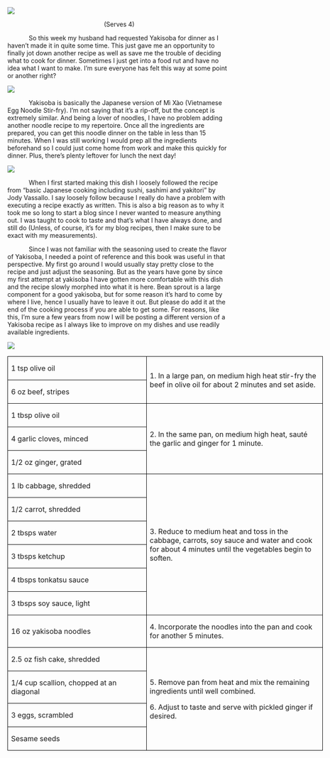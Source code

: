 ![](images/2015/10/20150729-20150729-DSC_4050-1.jpg)

<p style='text-align:center'><span style='text-align:center'>(Serves 4)</span></p>

<p style='text-indent:.5in'><span>So
this week my husband had requested Yakisoba for dinner as I haven’t made it in
quite some time. This just gave me an opportunity to finally jot down another
recipe as well as save me the trouble of deciding what to cook for dinner.
Sometimes I just get into a food rut and have no idea what I want to make. I’m
sure everyone has felt this way at some point or another right?</span></p>

![](images/2015/10/20150729-20150729-DSC_4042.jpg)

<p style='text-indent:.5in'><span>Yakisoba
is basically the Japanese version of Mì Xào (Vietnamese Egg Noodle Stir-fry).
I’m not saying that it’s a rip-off, but the concept is extremely similar. And
being a lover of noodles, I have no problem adding another noodle recipe to my
repertoire. Once all the ingredients are prepared, you can get this noodle
dinner on the table in less than 15 minutes. When I was still working I would
prep all the ingredients beforehand so I could just come home from work and
make this quickly for dinner. Plus, there’s plenty leftover for lunch the next
day! </span></p>

![](images/2015/10/20150729-20150729-DSC_4044.jpg)

<p style='text-indent:.5in'><span>When
I first started making this dish I loosely followed the recipe from “basic
Japanese cooking including sushi, sashimi and yakitori” by Jody Vassallo. I say
loosely follow because I really do have a problem with executing a recipe
exactly as written. This is also a big reason as to why it took me so long to
start a blog since I never wanted to measure anything out. I was taught to cook
to taste and that’s what I have always done, and still do (Unless, of course,
it’s for my blog recipes, then I make sure to be exact with my measurements). </span></p>

<p style='text-indent:.5in'><span>Since
I was not familiar with the seasoning used to create the flavor of Yakisoba, I
needed a point of reference and this book was useful in that perspective. My
first go around I would usually stay pretty close to the recipe and just adjust
the seasoning. But as the years have gone by since my first attempt at yakisoba
I have gotten more comfortable with this dish and the recipe slowly morphed
into what it is here. Bean sprout is a large component for a good yakisoba, but
for some reason it’s hard to come by where I live, hence I usually have to
leave it out. But please do add it at the end of the cooking process if you are
able to get some. For reasons, like this, I’m sure a few years from now I will
be posting a different version of a Yakisoba recipe as I always like to improve
on my dishes and use readily available ingredients. </span></p>

![](images/2015/10/20150729-20150729-DSC_4054.jpg)

<table border=1 cellspacing=0 cellpadding=0 width=533
 style='width:533.2pt;border-collapse:collapse;border:none'>
 <tr style='height:22.75pt'>
  <td width=233 style='width:233.1pt;border:solid windowtext 1.0pt;padding:
  0in 5.4pt 0in 5.4pt;height:22.75pt'>
  <p><span>1 tsp olive oil</span></p>
  </td>
  <td width=300 rowspan=2 style='width:300.1pt;border:solid windowtext 1.0pt;
  border-left:none;padding:0in 5.4pt 0in 5.4pt;height:22.75pt'>
  <p><span>1. In a large pan, on
  medium high heat stir-fry the beef in olive oil for about 2 minutes and set
  aside.</span></p>
  </td>
 </tr>
 <tr style='height:22.6pt'>
  <td width=233 style='width:233.1pt;border:solid windowtext 1.0pt;border-top:
  none;padding:0in 5.4pt 0in 5.4pt;height:22.6pt'>
  <p><span>6 oz beef, stripes</span></p>
  </td>
 </tr>
 <tr style='height:22.6pt'>
  <td width=233 style='width:233.1pt;border:solid windowtext 1.0pt;border-top:
  none;padding:0in 5.4pt 0in 5.4pt;height:22.6pt'>
  <p><span>1 tbsp olive oil</span></p>
  </td>
  <td width=300 rowspan=3 style='width:300.1pt;border-top:none;border-left:
  none;border-bottom:solid windowtext 1.0pt;border-right:solid windowtext 1.0pt;
  padding:0in 5.4pt 0in 5.4pt;height:22.6pt'>
  <p><span>2. In the same pan, on
  medium high heat, </span><span>sauté the garlic and
  ginger for 1 minute.</span><span> </span></p>
  </td>
 </tr>
 <tr style='height:22.6pt'>
  <td width=233 style='width:233.1pt;border:solid windowtext 1.0pt;border-top:
  none;padding:0in 5.4pt 0in 5.4pt;height:22.6pt'>
  <p><span>4 garlic cloves, minced</span></p>
  </td>
 </tr>
 <tr style='height:22.6pt'>
  <td width=233 style='width:233.1pt;border:solid windowtext 1.0pt;border-top:
  none;padding:0in 5.4pt 0in 5.4pt;height:22.6pt'>
  <p><span>1/2 oz ginger, grated</span></p>
  </td>
 </tr>
 <tr style='height:22.6pt'>
  <td width=233 style='width:233.1pt;border:solid windowtext 1.0pt;border-top:
  none;padding:0in 5.4pt 0in 5.4pt;height:22.6pt'>
  <p><span>1 lb cabbage, shredded</span></p>
  </td>
  <td width=300 rowspan=6 style='width:300.1pt;border-top:none;border-left:
  none;border-bottom:solid windowtext 1.0pt;border-right:solid windowtext 1.0pt;
  padding:0in 5.4pt 0in 5.4pt;height:22.6pt'>
  <p><span>3. Reduce to medium heat
  and toss in the cabbage, carrots, soy sauce and water and cook for about 4
  minutes until the vegetables begin to soften.</span></p>
  </td>
 </tr>
 <tr style='height:22.6pt'>
  <td width=233 style='width:233.1pt;border:solid windowtext 1.0pt;border-top:
  none;padding:0in 5.4pt 0in 5.4pt;height:22.6pt'>
  <p><span>1/2 carrot, shredded</span></p>
  </td>
 </tr>
 <tr style='height:22.6pt'>
  <td width=233 style='width:233.1pt;border:solid windowtext 1.0pt;border-top:
  none;padding:0in 5.4pt 0in 5.4pt;height:22.6pt'>
  <p><span>2 tbsps water</span></p>
  </td>
 </tr>
 <tr style='height:22.6pt'>
  <td width=233 style='width:233.1pt;border:solid windowtext 1.0pt;border-top:
  none;padding:0in 5.4pt 0in 5.4pt;height:22.6pt'>
  <p><span>3 tbsps ketchup</span></p>
  </td>
 </tr>
 <tr style='height:22.6pt'>
  <td width=233 style='width:233.1pt;border:solid windowtext 1.0pt;border-top:
  none;padding:0in 5.4pt 0in 5.4pt;height:22.6pt'>
  <p><span>4 tbsps tonkatsu sauce</span></p>
  </td>
 </tr>
 <tr style='height:22.6pt'>
  <td width=233 style='width:233.1pt;border:solid windowtext 1.0pt;border-top:
  none;padding:0in 5.4pt 0in 5.4pt;height:22.6pt'>
  <p><span>3 tbsps soy sauce, light</span></p>
  </td>
 </tr>
 <tr style='height:22.6pt'>
  <td width=233 style='width:233.1pt;border:solid windowtext 1.0pt;border-top:
  none;padding:0in 5.4pt 0in 5.4pt;height:22.6pt'>
  <p><span>16 oz yakisoba noodles</span></p>
  </td>
  <td width=300 style='width:300.1pt;border-top:none;border-left:none;
  border-bottom:solid windowtext 1.0pt;border-right:solid windowtext 1.0pt;
  padding:0in 5.4pt 0in 5.4pt;height:22.6pt'>
  <p><span>4. Incorporate the noodles
  into the pan and cook for another 5 minutes.</span></p>
  </td>
 </tr>
 <tr style='height:22.6pt'>
  <td width=233 style='width:233.1pt;border:solid windowtext 1.0pt;border-top:
  none;padding:0in 5.4pt 0in 5.4pt;height:22.6pt'>
  <p><span>2.5 oz fish cake, shredded</span></p>
  </td>
  <td width=300 rowspan=4 style='width:300.1pt;border-top:none;border-left:
  none;border-bottom:solid windowtext 1.0pt;border-right:solid windowtext 1.0pt;
  padding:0in 5.4pt 0in 5.4pt;height:22.6pt'>
  <p><span>5. Remove pan from heat
  and mix the remaining ingredients until well combined.</span></p>
  <p><span>6. Adjust to taste and
  serve with pickled ginger if desired.</span></p>
  </td>
 </tr>
 <tr style='height:22.6pt'>
  <td width=233 style='width:233.1pt;border:solid windowtext 1.0pt;border-top:
  none;padding:0in 5.4pt 0in 5.4pt;height:22.6pt'>
  <p><span>1/4 cup scallion, chopped
  at an diagonal</span></p>
  </td>
 </tr>
 <tr style='height:22.6pt'>
  <td width=233 style='width:233.1pt;border:solid windowtext 1.0pt;border-top:
  none;padding:0in 5.4pt 0in 5.4pt;height:22.6pt'>
  <p><span>3 eggs, scrambled</span></p>
  </td>
 </tr>
 <tr style='height:22.6pt'>
  <td width=233 style='width:233.1pt;border:solid windowtext 1.0pt;border-top:
  none;padding:0in 5.4pt 0in 5.4pt;height:22.6pt'>
  <p><span>Sesame seeds</span></p>
  </td>
 </tr>
</table>
